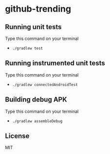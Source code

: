 # github-trending

## Running unit tests

Type this command on your terminal

* `./gradlew test`

## Running instrumented unit tests

Type this command on your terminal

* `./gradlew connectedAndroidTest`

## Building debug APK

Type this command on your terminal

* `./gradlew assembleDebug`

## License
MIT